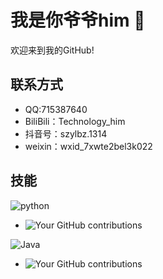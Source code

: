 # 我是你爷爷him 👋

欢迎来到我的GitHub!



## 联系方式
- QQ:715387640
- BiliBili：Technology_him
- 抖音号：szylbz.1314
- weixin：wxid_7xwte2bel3k022

## 技能



![python](https://img.shields.io/badge/python-blue)
- ![Your GitHub contributions](https://www.python.org/static/img/python-logo.png)
  
![Java](https://img.shields.io/badge/Java-orange)
- ![Your GitHub contributions](https://bpic.588ku.com/element_origin_min_pic/00/27/39/4556d155abd096a.jpg)

